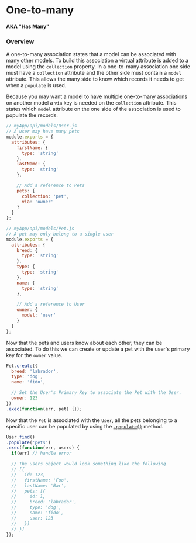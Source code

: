 # One-to-many

**AKA "Has Many"**

### Overview

A one-to-many association states that a model can be associated with many other models. To build this
association a virtual attribute is added to a model using the `collection` property. In a one-to-many
association one side must have a `collection` attribute and the other side must contain a `model`
attribute. This allows the many side to know which records it needs to get when a `populate` is used.

Because you may want a model to have multiple one-to-many associations on another model a `via` key
is needed on the `collection` attribute. This states which `model` attribute on the one side of the
association is used to populate the records.

```javascript
// myApp/api/models/User.js
// A user may have many pets
module.exports = {
  attributes: {
    firstName: {
      type: 'string'
    },
    lastName: {
      type: 'string'
    },

    // Add a reference to Pets
    pets: {
      collection: 'pet',
      via: 'owner'
    }
  }
};
```
```javascript
// myApp/api/models/Pet.js
// A pet may only belong to a single user
module.exports = {
  attributes: {
    breed: {
      type: 'string'
    },
    type: {
      type: 'string'
    },
    name: {
      type: 'string'
    },

    // Add a reference to User
    owner: {
      model: 'user'
    }
  }
};
```

Now that the pets and users know about each other, they can be associated. To do this we can create
or update a pet with the user's primary key for the `owner` value.

```javascript
Pet.create({
  breed: 'labrador',
  type: 'dog',
  name: 'fido',

  // Set the User's Primary Key to associate the Pet with the User.
  owner: 123
})
.exec(function(err, pet) {});
```

Now that the `Pet` is associated with the `User`, all the pets belonging to a specific user can
be populated by using the [`.populate()`](http://sailsjs.com/documentation/reference/waterline-orm/query/populate) method.

```javascript
User.find()
.populate('pets')
.exec(function(err, users) {
  if(err) // handle error

  // The users object would look something like the following
  // [{
  //   id: 123,
  //   firstName: 'Foo',
  //   lastName: 'Bar',
  //   pets: [{
  //     id: 1,
  //     breed: 'labrador',
  //     type: 'dog',
  //     name: 'fido',
  //     user: 123
  //   }]
  // }]
});
```


<docmeta name="displayName" value="One-to-many">

